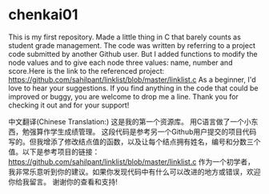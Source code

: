 # chenkai01
This is my first repository.
Made a little thing in C that barely counts as student grade management.
The code was written by referring to a project code submitted by another Github user. But I added functions to modify the node values and to give each node three values: name, number and score.Here is the link to the referenced project: https://github.com/sahilpant/linklist/blob/master/linklist.c
As a beginner, I'd love to hear your suggestions. If you find anything in the code that could be improved or buggy, you are welcome to drop me a line.
Thank you for checking it out and for your support!

中文翻译(Chinese Translation:)
这是我的第一个资源库。
用C语言做了一个小东西，勉强算作学生成绩管理。
这段代码是参考另一个Github用户提交的项目代码写的。但我增添了修改结点值的函数，以及让每个结点拥有姓名，编号和分数三个值。以下是参考项目的链接：https://github.com/sahilpant/linklist/blob/master/linklist.c
作为一个初学者，我非常乐意听到你的建议。如果你发现代码中有什么可以改进的地方或错误，欢迎你给我留言。
谢谢你的查看和支持!
